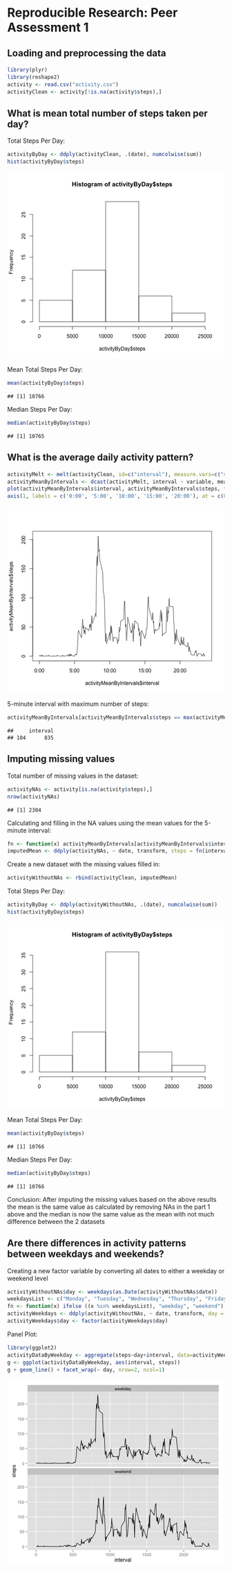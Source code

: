 # Reproducible Research: Peer Assessment 1


## Loading and preprocessing the data

```r
library(plyr)
library(reshape2)
activity <- read.csv("activity.csv")
activityClean <- activity[!is.na(activity$steps),]
```


## What is mean total number of steps taken per day?
Total Steps Per Day:

```r
activityByDay <- ddply(activityClean, .(date), numcolwise(sum))
hist(activityByDay$steps)
```

![plot of chunk unnamed-chunk-2](figure/unnamed-chunk-2.png) 

Mean Total Steps Per Day:

```r
mean(activityByDay$steps)
```

```
## [1] 10766
```

Median Steps Per Day:

```r
median(activityByDay$steps)
```

```
## [1] 10765
```

## What is the average daily activity pattern?

```r
activityMelt <- melt(activityClean, id=c("interval"), measure.vars=c("steps"))
activityMeanByIntervals <- dcast(activityMelt, interval ~ variable, mean)
plot(activityMeanByIntervals$interval, activityMeanByIntervals$steps, type="l", xaxt="n")
axis(1, labels = c('0:00', '5:00', '10:00', '15:00', '20:00'), at = c(0, 500, 1000, 1500, 2000))
```

![plot of chunk unnamed-chunk-5](figure/unnamed-chunk-5.png) 

5-minute interval with maximum number of steps:

```r
activityMeanByIntervals[activityMeanByIntervals$steps == max(activityMeanByIntervals$steps),][1]
```

```
##     interval
## 104      835
```


## Imputing missing values
Total number of missing values in the dataset:

```r
activityNAs <- activity[is.na(activity$steps),]
nrow(activityNAs)
```

```
## [1] 2304
```

Calculating and filling in the NA values using the mean values for the 5-minute interval:

```r
fn <- function(x) activityMeanByIntervals[activityMeanByIntervals$interval == x, 2]
imputedMean <- ddply(activityNAs, ~ date, transform, steps = fn(interval))
```
Create a new dataset with the missing values filled in:

```r
activityWithoutNAs <- rbind(activityClean, imputedMean)
```
Total Steps Per Day:

```r
activityByDay <- ddply(activityWithoutNAs, .(date), numcolwise(sum))
hist(activityByDay$steps)
```

![plot of chunk unnamed-chunk-10](figure/unnamed-chunk-10.png) 

Mean Total Steps Per Day:

```r
mean(activityByDay$steps)
```

```
## [1] 10766
```

Median Steps Per Day:

```r
median(activityByDay$steps)
```

```
## [1] 10766
```
Conclusion: 
After imputing the missing values based on the above results the mean is the same value as calculated by removing NAs in the part 1 above and the median is now the same value as the mean with not much difference between the 2 datasets

## Are there differences in activity patterns between weekdays and weekends?
Creating a new factor variable by converting all dates to either a weekday or weekend level

```r
activityWithoutNAs$day <- weekdays(as.Date(activityWithoutNAs$date))
weekdaysList <- c("Monday", "Tuesday", "Wednesday", "Thursday", "Friday")
fn <- function(x) ifelse ((x %in% weekdaysList), "weekday", "weekend")
activityWeekdays <- ddply(activityWithoutNAs, ~ date, transform, day = fn(day))
activityWeekdays$day <- factor(activityWeekdays$day)
```

Panel Plot:

```r
library(ggplot2)
activityDataByWeekday <- aggregate(steps~day+interval, data=activityWeekdays, mean)
g <- ggplot(activityDataByWeekday, aes(interval, steps))
g + geom_line() + facet_wrap(~ day, nrow=2, ncol=1)
```

![plot of chunk unnamed-chunk-14](figure/unnamed-chunk-14.png) 
